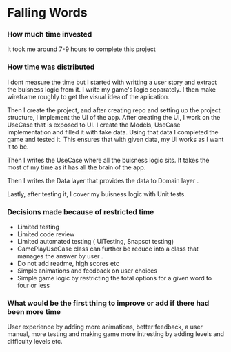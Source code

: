 # Falling Words

### How much time invested

It took me around 7-9 hours to complete this project

### How time was distributed

I dont measure the time but I started with writting a user story and extract the buisness logic from it. I write my game's logic separately. I then make wireframe roughly to get the visual idea of the aplication. 

Then I create the project, and after creating repo and setting up the project structure, I implement the UI of the app. After creating the UI, I work on the UseCase that is exposed to UI. I create the Models, UseCase implementation and filled it with fake data. Using that data I completed the game and tested it. This ensures that with given data, my UI works as I want it to be.

Then I writes the UseCase where all the buisness logic sits. It takes the most of my time as it has all the brain of the app.

Then I writes the Data layer that provides the data to Domain layer .

Lastly, after testing it, I cover my buisness logic with Unit tests.

### Decisions made because of restricted time

- Limited testing
- Limited code review
- Limited automated testing ( UITesting, Snapsot testing)
- GamePlayUseCase class can further be reduce into a class that manages the answer by user .
- Do not add readme, high scores etc
- Simple animations and feedback on user choices
- Simple game logic by restricting the total options for a given word to four or less

### What would be the first thing to improve or add if there had been more time

User experience by adding more animations, better feedback, a user manual, more testing  and making game more intresting by adding levels and difficulty levels etc.





